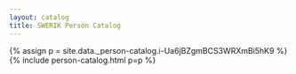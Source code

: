 ```yaml
---
layout: catalog
title: SWERIK Person Catalog
---
```

{% assign p = site.data._person-catalog.i-Ua6jBZgmBCS3WRXmBi5hK9 %}
{% include person-catalog.html p=p %}

